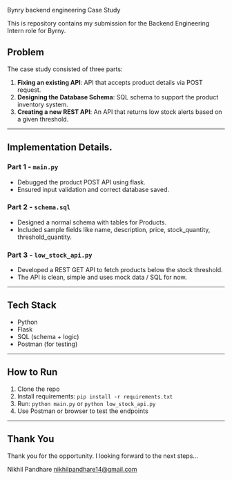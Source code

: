 Bynry backend engineering Case Study

This is repository contains my submission for the Backend Engineering Intern role for Byrny.

##  Problem 

The case study consisted of three parts:

1. **Fixing an existing API**: API that accepts product details via POST request.
2. **Designing the Database Schema**: SQL schema to support the product inventory system.
3. **Creating a new REST API**: An API that returns low stock alerts based on a given threshold.

____

## Implementation Details.

### Part 1 - `main.py`
- Debugged the product POST API using flask.
- Ensured input validation and correct database saved.

### Part 2 - `schema.sql`
- Designed a normal schema with tables for Products.
- Included sample fields like name, description, price, stock_quantity, threshold_quantity.

### Part 3 - `low_stock_api.py`
- Developed a REST GET API to fetch products below the stock threshold.
- The API is clean, simple and uses mock data / SQL for now.

___

## Tech Stack

- Python
- Flask 
- SQL (schema + logic)
- Postman (for testing)

____

##  How to Run

1. Clone the repo
2. Install requirements: `pip install -r requirements.txt`
3. Run: `python main.py` or `python low_stock_api.py`
4. Use Postman or browser to test the endpoints

___

##  Thank You

Thank you for the opportunity. I looking forward to the next steps...

Nikhil Pandhare
nikhilpandhare14@gmail.com
